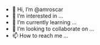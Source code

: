 - 👋 Hi, I’m @amroscar
- 👀 I’m interested in ...
- 🌱 I’m currently learning ...
- 💞️ I’m looking to collaborate on ...
- 📫 How to reach me ...

<!---
amroscar/amroscar is a ✨ special ✨ repository because its `README.md` (this file) appears on your GitHub profile.
You can click the Preview link to take a look at your changes.
--->

